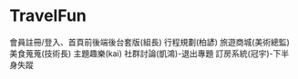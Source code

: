 # TravelFun
會員註冊/登入、首頁前後端後台套版(組長)
行程規劃(柏諺)
旅遊商城(美術總監)
美食蒐蒐(技術長)
主題趣樂(kai)
社群討論(凱鴻)-退出專題
訂房系統(冠宇)-下半身失蹤
